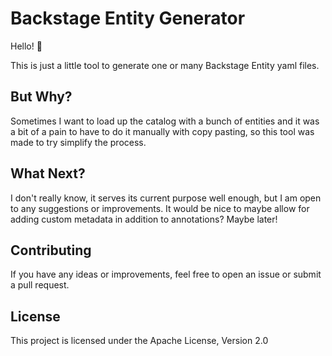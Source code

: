 # Backstage Entity Generator

Hello! 👋

This is just a little tool to generate one or many Backstage Entity yaml files.

## But Why?

Sometimes I want to load up the catalog with a bunch of entities and it was a bit of a pain to have to do it manually with copy pasting, so this tool was made to try simplify the process.

## What Next?

I don't really know, it serves its current purpose well enough, but I am open to any suggestions or improvements. It would be nice to maybe allow for adding custom metadata in addition to annotations? Maybe later!

## Contributing

If you have any ideas or improvements, feel free to open an issue or submit a pull request.

## License

This project is licensed under the Apache License, Version 2.0
